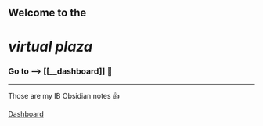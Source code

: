 ## Welcome to the
# *virtual plaza*
### Go to --> [[__dashboard]] 👀
***
Those are my IB Obsidian notes 👍

[Dashboard](__dashboard.md)
